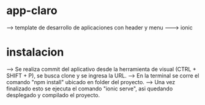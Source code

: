# app-claro
--> template de desarrollo de aplicaciones con header y menu ---> ionic 

# instalacion
--> Se realiza commit del aplicativo desde la herramienta de visual (CTRL + SHIFT + P), se busca clone y se ingresa la URL.
--> En la terminal se corre el comando "npm install" ubicado en folder del proyecto.
--> Una vez finalizado esto se ejecuta el comando "ionic serve", asi quedando desplegado y compilado el proyecto.
